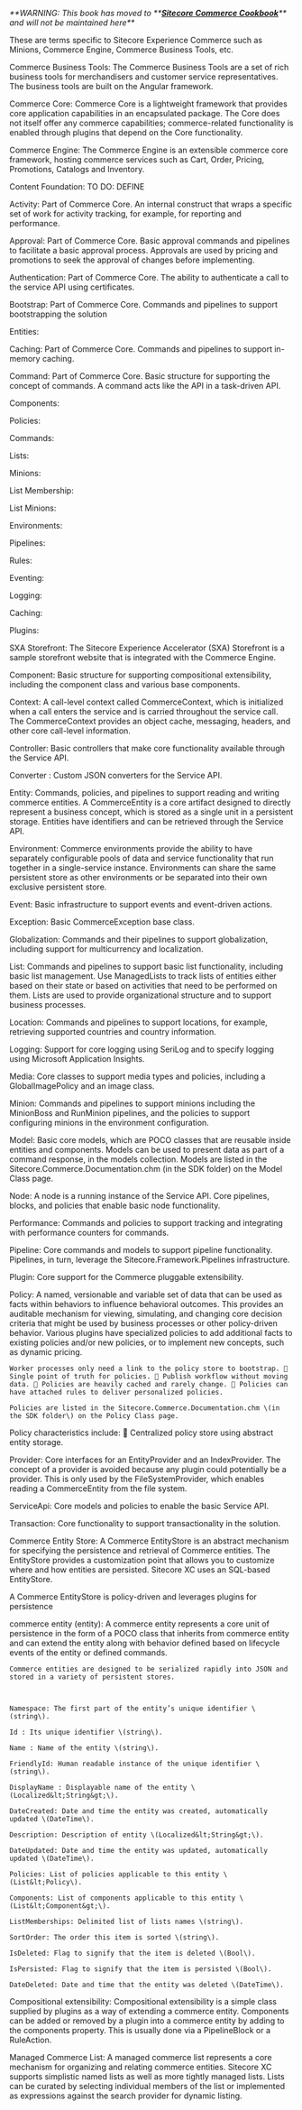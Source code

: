 _**WARNING: This book has moved to **_[_**Sitecore Commerce Cookbook**_](https://sitecorecommerceguild.gitbook.io/sitecore-commerce-cookbook/)_** and will not be maintained here**_



These are terms specific to Sitecore Experience Commerce such as Minions, Commerce Engine, Commerce Business Tools, etc.

Commerce Business Tools: The Commerce Business Tools are a set of rich business tools for merchandisers and customer service representatives. The business tools are built on the Angular framework.

Commerce Core: Commerce Core is a lightweight framework that provides core application capabilities in an encapsulated package. The Core does not itself offer any commerce capabilities; commerce-related functionality is enabled through plugins that depend on the Core functionality.

Commerce Engine: The Commerce Engine is an extensible commerce core framework, hosting commerce services such as Cart, Order, Pricing, Promotions, Catalogs and Inventory.

Content Foundation: TO DO: DEFINE

Activity: Part of Commerce Core. An internal construct that wraps a specific set of work for activity tracking, for example, for reporting and performance.

Approval: Part of Commerce Core. Basic approval commands and pipelines to facilitate a basic approval process. Approvals are used by pricing and promotions to seek the approval of changes before implementing.

Authentication: Part of Commerce Core. The ability to authenticate a call to the service API using certificates.

Bootstrap: Part of Commerce Core. Commands and pipelines to support bootstrapping the solution

Entities:

Caching: Part of Commerce Core. Commands and pipelines to support in-memory caching.

Command: Part of Commerce Core. Basic structure for supporting the concept of commands. A command acts like the API in a task-driven API.

Components:

Policies:

Commands:

Lists:

Minions:

List Membership:

List Minions:

Environments:

Pipelines:

Rules:

Eventing:

Logging:

Caching:

Plugins:

SXA Storefront: The Sitecore Experience Accelerator \(SXA\) Storefront is a sample storefront website that is integrated with the Commerce Engine.

Component: Basic structure for supporting compositional extensibility, including the component class and various base components.

Context: A call-level context called CommerceContext, which is initialized when a call enters the service and is carried throughout the service call. The CommerceContext provides an object cache, messaging, headers, and other core call-level information.

Controller: Basic controllers that make core functionality available through the Service API.

Converter : Custom JSON converters for the Service API.

Entity: Commands, policies, and pipelines to support reading and writing commerce entities. A CommerceEntity is a core artifact designed to directly represent a business concept, which is stored as a single unit in a persistent storage. Entities have identifiers and can be retrieved through the Service API.

Environment: Commerce environments provide the ability to have separately configurable pools of data and service functionality that run together in a single-service instance. Environments can share the same persistent store as other environments or be separated into their own exclusive persistent store.

Event: Basic infrastructure to support events and event-driven actions.

Exception: Basic CommerceException base class.

Globalization: Commands and their pipelines to support globalization, including support for multicurrency and localization.

List: Commands and pipelines to support basic list functionality, including basic list management. Use ManagedLists to track lists of entities either based on their state or based on activities that need to be performed on them. Lists are used to provide organizational structure and to support business processes.

Location: Commands and pipelines to support locations, for example, retrieving supported countries and country information.

Logging: Support for core logging using SeriLog and to specify logging using Microsoft Application Insights.

Media: Core classes to support media types and policies, including a GlobalImagePolicy and an image class.

Minion: Commands and pipelines to support minions including the MinionBoss and RunMinion pipelines, and the policies to support configuring minions in the environment configuration.

Model: Basic core models, which are POCO classes that are reusable inside entities and components. Models can be used to present data as part of a command response, in the models collection. Models are listed in the Sitecore.Commerce.Documentation.chm \(in the SDK folder\) on the Model Class page.

Node: A node is a running instance of the Service API. Core pipelines, blocks, and policies that enable basic node functionality.

Performance: Commands and policies to support tracking and integrating with performance counters for commands.

Pipeline: Core commands and models to support pipeline functionality. Pipelines, in turn, leverage the Sitecore.Framework.Pipelines infrastructure.

Plugin: Core support for the Commerce pluggable extensibility.

Policy: A named, versionable and variable set of data that can be used as facts within behaviors to influence behavioral outcomes. This provides an auditable mechanism for viewing, simulating, and changing core decision criteria that might be used by business processes or other policy-driven behavior. Various plugins have specialized policies to add additional facts to existing policies and/or new policies, or to implement new concepts, such as dynamic pricing.

```
Worker processes only need a link to the policy store to bootstrap.  Single point of truth for policies.  Publish workflow without moving data.  Policies are heavily cached and rarely change.  Policies can have attached rules to deliver personalized policies. 

Policies are listed in the Sitecore.Commerce.Documentation.chm \(in the SDK folder\) on the Policy Class page. 
```

Policy characteristics include:  Centralized policy store using abstract entity storage.

Provider: Core interfaces for an EntityProvider and an IndexProvider. The concept of a provider is avoided because any plugin could potentially be a provider. This is only used by the FileSystemProvider, which enables reading a CommerceEntity from the file system.

ServiceApi: Core models and policies to enable the basic Service API.

Transaction: Core functionality to support transactionality in the solution.

Commerce Entity Store: A Commerce EntityStore is an abstract mechanism for specifying the persistence and retrieval of Commerce entities. The EntityStore provides a customization point that allows you to customize where and how entities are persisted. Sitecore XC uses an SQL-based EntityStore.

A Commerce EntityStore is policy-driven and leverages plugins for persistence

commerce entity \(entity\): A commerce entity represents a core unit of persistence in the form of a POCO class that inherits from commerce entity and can extend the entity along with behavior defined based on lifecycle events of the entity or defined commands.

```
Commerce entities are designed to be serialized rapidly into JSON and stored in a variety of persistent stores. 



Namespace: The first part of the entity’s unique identifier \(string\). 

Id : Its unique identifier \(string\). 

Name : Name of the entity \(string\). 

FriendlyId: Human readable instance of the unique identifier \(string\). 

DisplayName : Displayable name of the entity \(Localized&lt;String&gt;\). 

DateCreated: Date and time the entity was created, automatically updated \(DateTime\). 

Description: Description of entity \(Localized&lt;String&gt;\). 

DateUpdated: Date and time the entity was updated, automatically updated \(DateTime\). 

Policies: List of policies applicable to this entity \(List&lt;Policy\). 

Components: List of components applicable to this entity \(List&lt;Component&gt;\). 

ListMemberships: Delimited list of lists names \(string\). 

SortOrder: The order this item is sorted \(string\). 

IsDeleted: Flag to signify that the item is deleted \(Bool\). 

IsPersisted: Flag to signify that the item is persisted \(Bool\). 

DateDeleted: Date and time that the entity was deleted \(DateTime\). 
```

Compositional extensibility: Compositional extensibility is a simple class supplied by plugins as a way of extending a commerce entity. Components can be added or removed by a plugin into a commerce entity by adding to the components property. This is usually done via a PipelineBlock or a RuleAction.

Managed Commerce List: A managed commerce list represents a core mechanism for organizing and relating commerce entities. Sitecore XC supports simplistic named lists as well as more tightly managed lists. Lists can be curated by selecting individual members of the list or implemented as expressions against the search provider for dynamic listing.

